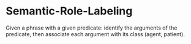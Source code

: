 # Semantic-Role-Labeling
Given a phrase with a given predicate: identify the arguments of the predicate, then associate each argument with its class (agent, patient).
